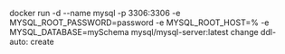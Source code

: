 docker run -d --name mysql -p 3306:3306 -e MYSQL_ROOT_PASSWORD=password -e MYSQL_ROOT_HOST=% -e MYSQL_DATABASE=mySchema mysql/mysql-server:latest
change ddl-auto: create